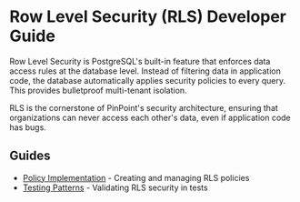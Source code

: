 # Row Level Security (RLS) Developer Guide

Row Level Security is PostgreSQL's built-in feature that enforces data access rules at the database level. Instead of filtering data in application code, the database automatically applies security policies to every query. This provides bulletproof multi-tenant isolation.

RLS is the cornerstone of PinPoint's security architecture, ensuring that organizations can never access each other's data, even if application code has bugs.

## Guides

- [Policy Implementation](./policy-implementation.md) - Creating and managing RLS policies
- [Testing Patterns](./testing-patterns.md) - Validating RLS security in tests
